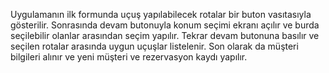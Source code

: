 Uygulamanın ilk formunda uçuş yapılabilecek rotalar bir buton vasıtasıyla gösterilir.
Sonrasında devam butonuyla konum seçimi ekranı açılır ve burda seçilebilir olanlar arasından seçim yapılır.
Tekrar devam butonuna basılır ve seçilen rotalar arasında uygun uçuşlar listelenir.
Son olarak da müşteri bilgileri alınır ve yeni müşteri ve rezervasyon kaydı yapılır.



